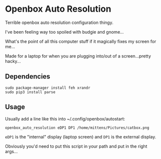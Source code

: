 # Openbox Auto Resolution

Terrible openbox auto resolution configuration thingy.

I've been feeling way too spoiled with budgie and gnome...

What's the point of all this computer stuff if it magically fixes my screen for me...

Made for a laptop for when you are plugging into/out of a screen...pretty hacky...

## Dependencies

	sudo package-manager install feh xrandr
	sudo pip3 install parse

## Usage

Usually add a line like this into ~/.config/openbox/autostart:

	openbox_auto_resolution eDP1 DP1 /home/mittens/Pictures/catbox.png

`eDP1` is the "internal" display (laptop screen) and `DP1` is the external display.

Obviously you'd need to put this script in your path and put in the right args...
